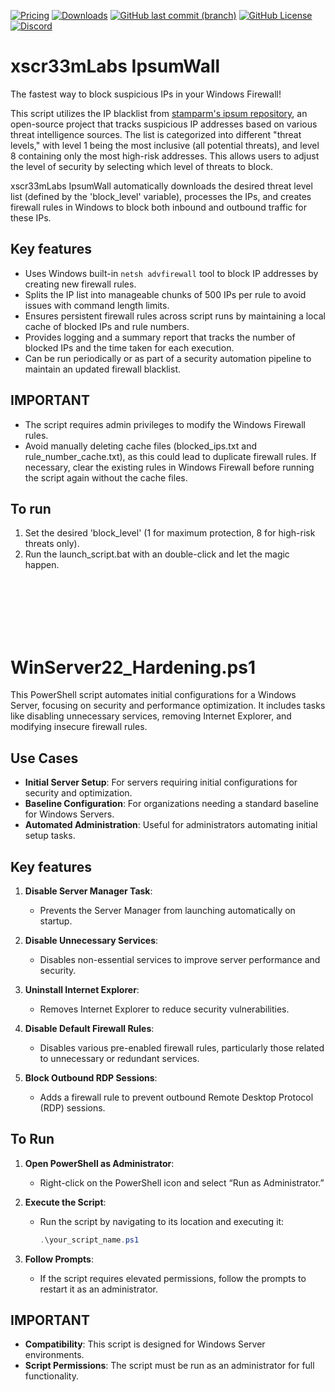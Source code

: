 [![Pricing](https://img.shields.io/badge/Price-Free-green?style=for-the-badge&color=green)](https://github.com/xscr33m/xscr33mLabs_IpsumWall/)
[![Downloads](https://img.shields.io/github/downloads/xscr33m/xscr33mLabs_IpsumWall/total?style=for-the-badge&color=gold)](https://github.com/xscr33m/xscr33mLabs_IpsumWall/releases)
[![GitHub last commit (branch)](https://img.shields.io/github/last-commit/xscr33m/xscr33mLabs_IpsumWall/dev?style=for-the-badge&color=gold)](https://github.com/xscr33m/xscr33mLabs_IpsumWall/commits/dev/)
[![GitHub License](https://img.shields.io/github/license/xscr33m/xscr33mLabs_IpsumWall?style=for-the-badge&color=gold)](https://github.com/xscr33m/xscr33mLabs_IpsumWall/)
[![Discord](https://img.shields.io/discord/1102440447835648124?style=for-the-badge&label=Discord&color=gold)](https://discord.com/invite/PasvscT4Nh)

# xscr33mLabs IpsumWall
 The fastest way to block suspicious IPs in your Windows Firewall!

 This script utilizes the IP blacklist from [stamparm's ipsum repository](https://github.com/stamparm/ipsum),
 an open-source project that tracks suspicious IP addresses based on various threat intelligence sources.
 The list is categorized into different "threat levels," with level 1 being the most inclusive (all potential threats),
 and level 8 containing only the most high-risk addresses. This allows users to adjust the level of security
 by selecting which level of threats to block.

 xscr33mLabs IpsumWall automatically downloads the desired threat level list (defined by the 'block_level' variable),
 processes the IPs, and creates firewall rules in Windows to block both inbound and outbound traffic for these IPs.

 ## Key features
 - Uses Windows built-in `netsh advfirewall` tool to block IP addresses by creating new firewall rules.
 - Splits the IP list into manageable chunks of 500 IPs per rule to avoid issues with command length limits.
 - Ensures persistent firewall rules across script runs by maintaining a local cache of blocked IPs and rule numbers.
 - Provides logging and a summary report that tracks the number of blocked IPs and the time taken for each execution.
 - Can be run periodically or as part of a security automation pipeline to maintain an updated firewall blacklist.

 ## IMPORTANT
 - The script requires admin privileges to modify the Windows Firewall rules.
 - Avoid manually deleting cache files (blocked_ips.txt and rule_number_cache.txt), as this could lead to duplicate firewall rules.
   If necessary, clear the existing rules in Windows Firewall before running the script again without the cache files.

 ## To run
 1. Set the desired 'block_level' (1 for maximum protection, 8 for high-risk threats only).
 2. Run the launch_script.bat with an double-click and let the magic happen.

</br> 
</br> 
</br> 
</br> 
</br> 

# WinServer22_Hardening.ps1


This PowerShell script automates initial configurations for a Windows Server, focusing on security and performance optimization. It includes tasks like disabling unnecessary services, removing Internet Explorer, and modifying insecure firewall rules.

## Use Cases

- **Initial Server Setup**: For servers requiring initial configurations for security and optimization.
- **Baseline Configuration**: For organizations needing a standard baseline for Windows Servers.
- **Automated Administration**: Useful for administrators automating initial setup tasks.

## Key features

1. **Disable Server Manager Task**:
   - Prevents the Server Manager from launching automatically on startup.

2. **Disable Unnecessary Services**:
   - Disables non-essential services to improve server performance and security.

3. **Uninstall Internet Explorer**:
   - Removes Internet Explorer to reduce security vulnerabilities.

4. **Disable Default Firewall Rules**:
   - Disables various pre-enabled firewall rules, particularly those related to unnecessary or redundant services.

5. **Block Outbound RDP Sessions**:
   - Adds a firewall rule to prevent outbound Remote Desktop Protocol (RDP) sessions.

## To Run

1. **Open PowerShell as Administrator**:
   - Right-click on the PowerShell icon and select “Run as Administrator.”

2. **Execute the Script**:
   - Run the script by navigating to its location and executing it:
     ```powershell
     .\your_script_name.ps1
     ```

3. **Follow Prompts**:
   - If the script requires elevated permissions, follow the prompts to restart it as an administrator.

## IMPORTANT

- **Compatibility**: This script is designed for Windows Server environments.
- **Script Permissions**: The script must be run as an administrator for full functionality.
